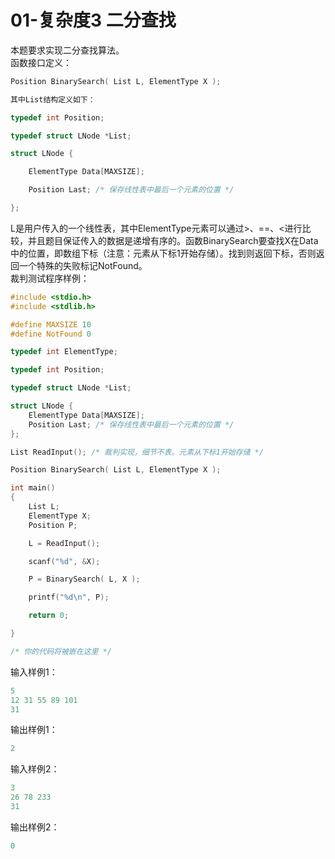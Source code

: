 # 01-复杂度3 二分查找

本题要求实现二分查找算法。  
函数接口定义：

```C
Position BinarySearch( List L, ElementType X );

其中List结构定义如下：

typedef int Position;

typedef struct LNode *List;

struct LNode {

    ElementType Data[MAXSIZE];

    Position Last; /* 保存线性表中最后一个元素的位置 */

};
```

L是用户传入的一个线性表，其中ElementType元素可以通过>、==、<进行比较，并且题目保证传入的数据是递增有序的。函数BinarySearch要查找X在Data中的位置，即数组下标（注意：元素从下标1开始存储）。找到则返回下标，否则返回一个特殊的失败标记NotFound。  
裁判测试程序样例：

```C
#include <stdio.h>
#include <stdlib.h>

#define MAXSIZE 10
#define NotFound 0

typedef int ElementType;

typedef int Position;

typedef struct LNode *List;

struct LNode {
    ElementType Data[MAXSIZE];
    Position Last; /* 保存线性表中最后一个元素的位置 */
};

List ReadInput(); /* 裁判实现，细节不表。元素从下标1开始存储 */

Position BinarySearch( List L, ElementType X );

int main()
{
    List L;
    ElementType X;
    Position P;

    L = ReadInput();

    scanf("%d", &X);

    P = BinarySearch( L, X );

    printf("%d\n", P);

    return 0;

}

/* 你的代码将被嵌在这里 */
```

输入样例1：

```C
5
12 31 55 89 101
31
```

输出样例1：

```C
2
```

输入样例2：

```C
3
26 78 233
31
```

输出样例2：

```C
0
```
